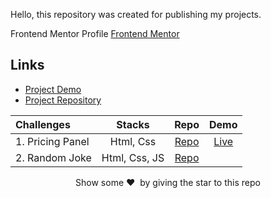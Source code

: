 Hello, this repository was created for publishing my projects.

Frontend Mentor Profile [Frontend Mentor](https://www.frontendmentor.io/profile/KKajet)

## Links

- [Project Demo](https://main--frontend-mentor-kajet.netlify.app/)
- [Project Repository](https://github.com/KKajet/frontend-mentor)

| Challenges       |    Stacks     |                                           Repo                                           |                                    Demo                                     |
| :--------------- | :-----------: | :--------------------------------------------------------------------------------------: | :-------------------------------------------------------------------------: |
| 1. Pricing Panel |   Html, Css   |        [Repo](https://github.com/KKajet/frontend-mentor/tree/main/fm-recipe-page)        | [Live](https://frontend-mentor-kajet.netlify.app/fm-recipe-page/index.html) |
| 2. Random Joke   | Html, Css, JS | [Repo](https://github.com/KKajet/frontend-mentor/tree/main/fm-social-links-profile-main) |

<p align = "center">Show some ❤️&nbsp; by giving the star to this repo</p>
